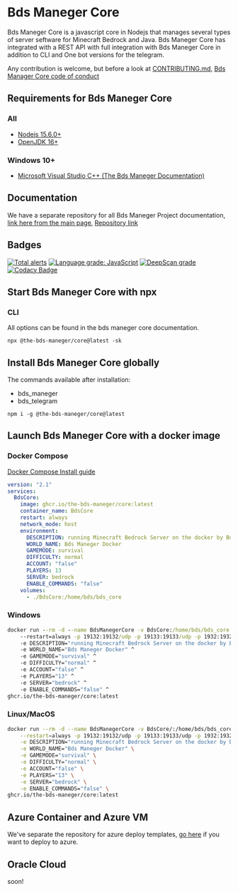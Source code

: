 # Bds Maneger Core

Bds Maneger Core is a javascript core in Nodejs that manages several types of server seftware for Minecraft Bedrock and Java. Bds Maneger Core has integrated with a REST API with full integration with Bds Maneger Core in addition to CLI and One bot versions for the telegram.

Any contribution is welcome, but before a look at [CONTRIBUTING.md](CONTRIBUTING.md), [Bds Manager Core code of conduct](CODE_OF_CONDUCT.md)

## Requirements for Bds Maneger Core

### All

* [Nodejs 15.6.0+](https://nodejs.org/en/download/current/)
* [OpenJDK 16+](https://www.oracle.com/java/technologies/javase-jdk16-downloads.html)

### Windows 10+

* [Microsoft Visual Studio C++ (The Bds Maneger Documentation)](<https://docs.bdsmaneger.com/docs/Bds Maneger core/WindowsFixDll/#windows-server>)

## Documentation

We have a separate repository for all Bds Maneger Project documentation, [link here from the main page](<https://docs.bdsmaneger.com/Bds Maneger core>), [Repository link](https://github.com/The-Bds-Maneger/Bds-Manager-Project-Documentation)

## Badges

[![Total alerts](https://img.shields.io/lgtm/alerts/g/Bds-Maneger/bds_maneger_api.svg?logo=lgtm&logoWidth=18)](https://lgtm.com/projects/g/Bds-Maneger/bds_maneger_api/alerts/)
[![Language grade: JavaScript](https://img.shields.io/lgtm/grade/javascript/g/Bds-Maneger/bds_maneger_api.svg?logo=lgtm&logoWidth=18)](https://lgtm.com/projects/g/Bds-Maneger/bds_maneger_api/context:javascript)
[![DeepScan grade](https://deepscan.io/api/teams/13683/projects/16691/branches/363172/badge/grade.svg)](https://deepscan.io/dashboard#view=project&tid=13683&pid=16691&bid=363172)
[![Codacy Badge](https://app.codacy.com/project/badge/Grade/d357bef9c4ba4198ab16be64a5adf051)](https://www.codacy.com/gh/The-Bds-Maneger/Bds-Maneger-Core/dashboard?utm_source=github.com&amp;utm_medium=referral&amp;utm_content=The-Bds-Maneger/Bds-Maneger-Core&amp;utm_campaign=Badge_Grade)

## Start Bds Maneger Core with npx

### CLI

All options can be found in the bds maneger core documentation.

`npx @the-bds-maneger/core@latest -sk`

## Install Bds Maneger Core globally

The commands available after installation:

* bds_maneger
* bds_telegram

`npm i -g @the-bds-maneger/core@latest`

## Launch Bds Maneger Core with a docker image

### Docker Compose

[Docker Compose Install guide](https://docs.docker.com/compose/install/)

```yaml
version: "2.1"
services:
  BdsCore:
    image: ghcr.io/the-bds-maneger/core:latest
    container_name: BdsCore
    restart: always
    network_mode: host
    environment:
      DESCRIPTION: running Minecraft Bedrock Server on the docker by Bds Manager
      WORLD_NAME: Bds Maneger Docker
      GAMEMODE: survival
      DIFFICULTY: normal
      ACCOUNT: "false"
      PLAYERS: 13
      SERVER: bedrock
      ENABLE_COMMANDS: "false"
    volumes:
      - ./BdsCore:/home/bds/bds_core
```

### Windows

```cmd
docker run --rm -d --name BdsManegerCore -v BdsCore:/home/bds/bds_core ^
    --restart=always -p 19132:19132/udp -p 19133:19133/udp -p 1932:1932/tcp ^
    -e DESCRIPTION="running Minecraft Bedrock Server on the docker by Bds Manager" ^
    -e WORLD_NAME="Bds Maneger Docker" ^
    -e GAMEMODE="survival" ^
    -e DIFFICULTY="normal" ^
    -e ACCOUNT="false" ^
    -e PLAYERS="13" ^
    -e SERVER="bedrock" ^
    -e ENABLE_COMMANDS="false" ^
ghcr.io/the-bds-maneger/core:latest
```

### Linux/MacOS

```bash
docker run --rm -d --name BdsManegerCore -v BdsCore/:/home/bds/bds_core \
    --restart=always -p 19132:19132/udp -p 19133:19133/udp -p 1932:1932/tcp \
    -e DESCRIPTION="running Minecraft Bedrock Server on the docker by Bds Manager" \
    -e WORLD_NAME="Bds Maneger Docker" \
    -e GAMEMODE="survival" \
    -e DIFFICULTY="normal" \
    -e ACCOUNT="false" \
    -e PLAYERS="13" \
    -e SERVER="bedrock" \
    -e ENABLE_COMMANDS="false" \
ghcr.io/the-bds-maneger/core:latest
```

## Azure Container and Azure VM

We've separate the repository for azure deploy templates, [go here](https://github.com/The-Bds-Maneger/Azure#azure-deploys) if you want to deploy to azure.

## Oracle Cloud

soon!
